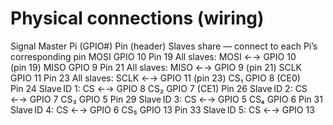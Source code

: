 # Physical connections (wiring)
Signal	Master Pi (GPIO#)	Pin (header)	Slaves share — connect to each Pi’s corresponding pin
MOSI	GPIO 10	Pin 19	All slaves: MOSI ←→ GPIO 10 (pin 19)
MISO	GPIO 9	Pin 21	All slaves: MISO ←→ GPIO 9 (pin 21)
SCLK	GPIO 11	Pin 23	All slaves: SCLK ←→ GPIO 11 (pin 23)
CS₁	GPIO 8 (CE0)	Pin 24	Slave ID 1: CS ←→ GPIO 8
CS₂	GPIO 7 (CE1)	Pin 26	Slave ID 2: CS ←→ GPIO 7
CS₃	GPIO 5	Pin 29	Slave ID 3: CS ←→ GPIO 5
CS₄	GPIO 6	Pin 31	Slave ID 4: CS ←→ GPIO 6
CS₅	GPIO 13	Pin 33	Slave ID 5: CS ←→ GPIO 13
